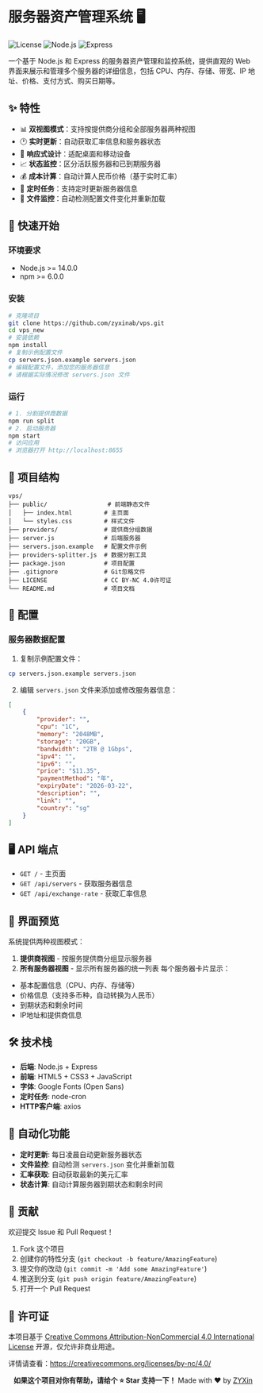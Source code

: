 <!--
 * @Author: ZYXin
 * @Date: 2025-03-18 15:41:01
 * @LastEditTime: 2025-07-19 15:28:37
 * @FilePath: /vps/README.md
-->
# 服务器资产管理系统 🖥️

![License](https://img.shields.io/badge/license-CC%20BY--NC%204.0-blue.svg)
![Node.js](https://img.shields.io/badge/node.js-v14+-green.svg)
![Express](https://img.shields.io/badge/express-^4.17.1-lightgrey.svg)

一个基于 Node.js 和 Express 的服务器资产管理和监控系统，提供直观的 Web 界面来展示和管理多个服务器的详细信息，包括 CPU、内存、存储、带宽、IP 地址、价格、支付方式、购买日期等。

## ✨ 特性

- 📊 **双视图模式**：支持按提供商分组和全部服务器两种视图
- 🕐 **实时更新**：自动获取汇率信息和服务器状态
- 🎨 **响应式设计**：适配桌面和移动设备
- 📈 **状态监控**：区分活跃服务器和已到期服务器
- 💰 **成本计算**：自动计算人民币价格（基于实时汇率）
- 🔄 **定时任务**：支持定时更新服务器信息
- 📁 **文件监控**：自动检测配置文件变化并重新加载

## 🚀 快速开始

### 环境要求

- Node.js >= 14.0.0
- npm >= 6.0.0

### 安装

```bash
# 克隆项目
git clone https://github.com/zyxinab/vps.git
cd vps_new
# 安装依赖
npm install
# 复制示例配置文件
cp servers.json.example servers.json
# 编辑配置文件，添加您的服务器信息
# 请根据实际情况修改 servers.json 文件
```

### 运行

```bash
# 1. 分割提供商数据
npm run split
# 2. 启动服务器
npm start
# 访问应用
# 浏览器打开 http://localhost:8655
```

## 📁 项目结构

```
vps/
├── public/                 # 前端静态文件
│   ├── index.html         # 主页面
│   └── styles.css         # 样式文件
├── providers/             # 提供商分组数据
├── server.js              # 后端服务器
├── servers.json.example   # 配置文件示例
├── providers-splitter.js  # 数据分割工具
├── package.json           # 项目配置
├── .gitignore             # Git忽略文件
├── LICENSE                # CC BY-NC 4.0许可证
└── README.md              # 项目文档
```

## 🔧 配置
### 服务器数据配置
1. 复制示例配置文件：
```bash
cp servers.json.example servers.json
```
2. 编辑 `servers.json` 文件来添加或修改服务器信息：
```json
[
    {
        "provider": "",
        "cpu": "1C",
        "memory": "2048MB",
        "storage": "20GB",
        "bandwidth": "2TB @ 1Gbps",
        "ipv4": "",
        "ipv6": "",
        "price": "$11.35",
        "paymentMethod": "年",
        "expiryDate": "2026-03-22",
        "description": "",
        "link": "",
        "country": "sg"
    }
]
```
## 🖥️ API 端点
- `GET /` - 主页面
- `GET /api/servers` - 获取服务器信息
- `GET /api/exchange-rate` - 获取汇率信息

## 📱 界面预览
系统提供两种视图模式：
1. **提供商视图** - 按服务提供商分组显示服务器
2. **所有服务器视图** - 显示所有服务器的统一列表
每个服务器卡片显示：
- 基本配置信息（CPU、内存、存储等）
- 价格信息（支持多币种，自动转换为人民币）
- 到期状态和剩余时间
- IP地址和提供商信息
## 🛠️ 技术栈
- **后端**: Node.js + Express
- **前端**: HTML5 + CSS3 + JavaScript
- **字体**: Google Fonts (Open Sans)
- **定时任务**: node-cron
- **HTTP客户端**: axios
## 🔄 自动化功能
- **定时更新**: 每日凌晨自动更新服务器状态
- **文件监控**: 自动检测 `servers.json` 变化并重新加载
- **汇率获取**: 自动获取最新的美元汇率
- **状态计算**: 自动计算服务器到期状态和剩余时间
## 🤝 贡献
欢迎提交 Issue 和 Pull Request！
1. Fork 这个项目
2. 创建你的特性分支 (`git checkout -b feature/AmazingFeature`)
3. 提交你的改动 (`git commit -m 'Add some AmazingFeature'`)
4. 推送到分支 (`git push origin feature/AmazingFeature`)
5. 打开一个 Pull Request
## 📄 许可证
本项目基于 [Creative Commons Attribution-NonCommercial 4.0 International License](LICENSE) 开源，仅允许非商业用途。

详情请查看：https://creativecommons.org/licenses/by-nc/4.0/

<div align="center">
   
**如果这个项目对你有帮助，请给个 ⭐ Star 支持一下！**
Made with ❤️ by [ZYXin](https://github.com/zyxinab)

</div>
